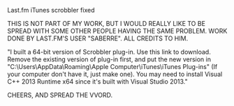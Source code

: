 Last.fm iTunes scrobbler fixed

THIS IS NOT PART OF MY WORK, BUT I WOULD REALLY LIKE TO BE SPREAD WITH SOME OTHER PEOPLE HAVING THE SAME PROBLEM.
WORK DONE BY LAST.FM'S USER "SABERRE".
ALL CREDITS TO HIM.

"I built a 64-bit version of Scrobbler plug-in. Use this link to download. Remove the existing version of plug-in first, and put the new version in "C:\Users<your username>\AppData\Roaming\Apple Computer\iTunes\iTunes Plug-ins" (If your computer don't have it, just make one). You may need to install Visual C++ 2013 Runtime x64 since it's built with Visual Studio 2013."

CHEERS, AND SPREAD THE VVORD.
